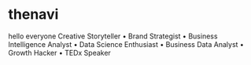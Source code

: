 # thenavi
hello everyone
Creative Storyteller • Brand Strategist • Business Intelligence Analyst • Data Science Enthusiast • Business Data Analyst • Growth Hacker • TEDx Speaker
